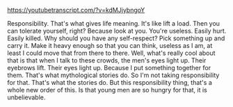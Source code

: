 https://youtubetranscript.com/?v=kdMJjybngoY

 Responsibility. That's what gives life meaning. It's like lift a load. Then you can tolerate yourself, right? Because look at you. You're useless. Easily hurt. Easily killed. Why should you have any self-respect? Pick something up and carry it. Make it heavy enough so that you can think, useless as I am, at least I could move that from there to there. Well, what's really cool about that is that when I talk to these crowds, the men's eyes light up. Their eyebrows lift. Their eyes light up. Because I put something together for them. That's what mythological stories do. So I'm not taking responsibility for that. That's what the stories do. But this responsibility thing, that's a whole new order of this. Is that young men are so hungry for that, it is unbelievable.